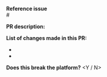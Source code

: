 **Reference issue**  
#<replace with issue number>

**PR description:**
<Replace this line>

**List of changes made in this PR:**
- <Replace this text>
- <Replace this text>

**Does this break the platform?**
<Y / N>
